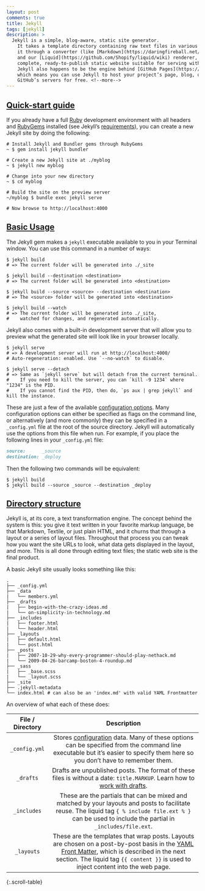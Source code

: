 ```yaml
---
layout: post
comments: true
title: Jekyll
tags: [jekyll]
description: >
  Jekyll is a simple, blog-aware, static site generator.
    It takes a template directory containing raw text files in various formats, runs 
    it through a converter (like [Markdown](https://daringfireball.net/projects/markdown/)) 
    and our [Liquid](https://github.com/Shopify/liquid/wiki) renderer, and spits out a 
    complete, ready-to-publish static website suitable for serving with your favorite web server. 
    Jekyll also happens to be the engine behind [GitHub Pages](https://github.com/Shopify/liquid/wiki),
    which means you can use Jekyll to host your project’s page, blog, or website from 
    GitHub’s servers for free. <!--more-->
---
```


## [Quick-start guide](http://jekyllrb.com/docs/quickstart/)
If you already have a full [Ruby](https://www.ruby-lang.org/en/downloads/) development environment 
    with all headers and [RubyGems](https://rubygems.org/pages/download) installed (see 
    Jekyll’s [requirements](http://jekyllrb.com/docs/installation/#requirements)), you can create a 
    new Jekyll site by doing the following:
    
~~~shell
# Install Jekyll and Bundler gems through RubyGems
~ $ gem install jekyll bundler

# Create a new Jekyll site at ./myblog
~ $ jekyll new myblog

# Change into your new directory
~ $ cd myblog

# Build the site on the preview server
~/myblog $ bundle exec jekyll serve

# Now browse to http://localhost:4000
~~~

## [Basic Usage](http://jekyllrb.com/docs/usage/)
The Jekyll gem makes a `jekyll` executable available to you in your Terminal window. You can use 
    this command in a number of ways:
    
~~~shell
$ jekyll build
# => The current folder will be generated into ./_site

$ jekyll build --destination <destination>
# => The current folder will be generated into <destination>

$ jekyll build --source <source> --destination <destination>
# => The <source> folder will be generated into <destination>

$ jekyll build --watch
# => The current folder will be generated into ./_site,
#    watched for changes, and regenerated automatically.
~~~

Jekyll also comes with a built-in development server that will allow you to preview what the 
    generated site will look like in your browser locally.
    
~~~shell
$ jekyll serve
# => A development server will run at http://localhost:4000/
# Auto-regeneration: enabled. Use `--no-watch` to disable.

$ jekyll serve --detach
# => Same as `jekyll serve` but will detach from the current terminal.
#    If you need to kill the server, you can `kill -9 1234` where "1234" is the PID.
#    If you cannot find the PID, then do, `ps aux | grep jekyll` and kill the instance.
~~~

These are just a few of the available [configuration options](http://jekyllrb.com/docs/configuration/).
    Many configuration options can either be specified as flags on the command line, or alternatively 
    (and more commonly) they can be specified in a `_config.yml` file at the root of the source directory.
    Jekyll will automatically use the options from this file when run. For example, if you place the 
    following lines in your `_config.yml` file:
    
~~~markdown
source:      _source
destination: _deploy
~~~

Then the following two commands will be equivalent:

~~~shell
$ jekyll build
$ jekyll build --source _source --destination _deploy
~~~

## [Directory structure](http://jekyllrb.com/docs/structure/)
Jekyll is, at its core, a text transformation engine. The concept behind the system is this: 
    you give it text written in your favorite markup language, be that Markdown, Textile, or 
    just plain HTML, and it churns that through a layout or a series of layout files. Throughout 
    that process you can tweak how you want the site URLs to look, what data gets displayed in 
    the layout, and more. This is all done through editing text files; the static web site is the 
    final product.

A basic Jekyll site usually looks something like this:

~~~shell
.
├── _config.yml
├── _data
|   └── members.yml
├── _drafts
|   ├── begin-with-the-crazy-ideas.md
|   └── on-simplicity-in-technology.md
├── _includes
|   ├── footer.html
|   └── header.html
├── _layouts
|   ├── default.html
|   └── post.html
├── _posts
|   ├── 2007-10-29-why-every-programmer-should-play-nethack.md
|   └── 2009-04-26-barcamp-boston-4-roundup.md
├── _sass
|   ├── _base.scss
|   └── _layout.scss
├── _site
├── .jekyll-metadata
└── index.html # can also be an 'index.md' with valid YAML Frontmatter
~~~

An overview of what each of these does:

| File / Directory |                               Description                                    |
|:----------------:|:----------------------------------------------------------------------------:|
|`_config.yml`     |Stores [configuration](http://jekyllrb.com/docs/configuration/) data. Many of these options can be specified from the command line executable but it’s easier to specify them here so you don’t have to remember them.|
|`_drafts`         |Drafts are unpublished posts. The format of these files is without a date: `title.MARKUP`. Learn how to [work with drafts](http://jekyllrb.com/docs/drafts/).|
|`_includes`       |These are the partials that can be mixed and matched by your layouts and posts to facilitate reuse. The liquid tag `{ % include file.ext % }` can be used to include the partial in `_includes/file.ext`.|
|`_layouts`        |These are the templates that wrap posts. Layouts are chosen on a post-by-post basis in the [YAML Front Matter](http://jekyllrb.com/docs/frontmatter/), which is described in the next section. The liquid tag `{{ content }}` is used to inject content into the web page.|
{:.scroll-table}